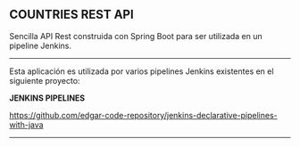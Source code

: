 COUNTRIES REST API
----------------------------------------------------------------------------------------------------

Sencilla API Rest construida con Spring Boot para ser utilizada en un pipeline Jenkins.

----------------------------------------------------------------------------------------------------

Esta aplicación es utilizada por varios pipelines Jenkins existentes en el siguiente proyecto:

**JENKINS PIPELINES**

https://github.com/edgar-code-repository/jenkins-declarative-pipelines-with-java

----------------------------------------------------------------------------------------------------